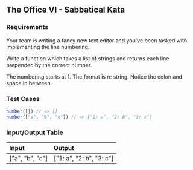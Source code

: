 ## The Office VI - Sabbatical Kata

### Requirements 

Your team is writing a fancy new text editor and you've been tasked with implementing the line numbering.

Write a function which takes a list of strings and returns each line prepended by the correct number.

The numbering starts at 1. The format is n: string. Notice the colon and space in between.

### Test Cases

```JavaScript
number([]) // => []
number(["a", "b", "c"]) // => ["1: a", "2: b", "3: c"]
```

### Input/Output Table

| Input                                          | Output |
| :--------------------------------------------- | :----- |
| ["a", "b", "c"]    |  ["1: a", "2: b", "3: c"]   |              





